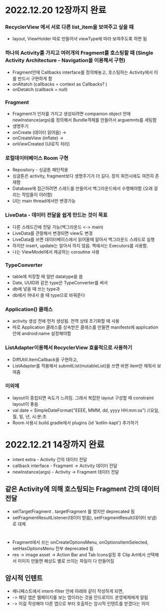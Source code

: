 # 2022.12.20 12장까지 완료
### RecyclerView 에서 서로 다른 list_item을 보여주고 싶을 때
- layout, ViewHolder 따로 만들어서 viewType에 따라 보여주도록 하면 됨 

### 하나의 Activity를 가지고 여러개의 Fragment를 호스팅할 때 (Single Activity Architecture - Navigation을 이용해서 구현)
- Fragment안에 Callbacks interface를 정의해놓고, 호스팅하는 Activity에서 이를 반드시 구현하게 함
- onAttatch (callbacks = context as Callbacks? )
- onDetatch (callback = null)

### Fragment
- Fragment가 인자를 가지고 생성되려면 companion object 안에 newInstance(args)를 정의해서 Bundle객체를 만들어서 arguemnts를 세팅함
- 생명주기
- onCreate (데이터 읽어옴) -> 
- onCreateView (inflate) -> 
- onViewCreated (UI로직 처리)

### 로컬데이터베이스 Room 구현
- Repository - 싱글톤 패턴적용
- 싱글톤은 activity, fragment보다 생명주기가 더 길다. 장치 회전시에도 여전히 존재함 
- Database에 접근하려면 스레드를 만들어서 백그라운드에서 수행해야함 (오래 걸리는 작업들이 이러함)
- UI는 main thread에서만 변경가능

### LiveData - 데이터 전달을 쉽게 만드는 것이 목표
- 다른 스레드간에 전달 가능(백그라운드 <-> main)
- LiveData를 관찰해서 변경되면 view도 변경
- LiveData를 쓰면 데이터베이스에서 읽어올때 알아서 백그라운드 스레드로 실행
- 하지만 insert, update는 알아서 하지 않음. 책에서는 Executors를 사용함. 
- 나는 ViewModel에서 제공하는 coroutine 사용

### TypeConverter
- table에 저장할 때 일반 datatype을 씀
- Date, UUID와 같은 type은 TypeConverter를 써서 
- db에 넣을 때 쓰는 type과 
- db에서 꺼내서 쓸 때 type으로 바꿔준다

### Application() 클래스
- activity 생성 전에 먼저 생성됨. 전역 상태 초기화할 때 사용
- 따로 Application 클래스를 상속받은 클래스를 만들면 manifests에 application 안에 android:name 설정해야함

### ListAdapter이용해서 RecyclerView 효율적으로 사용하기
- DiffUtill.ItemCallback<T>을 구현하고,
- ListAdapter를 적용해서 submitList(mutableList)을 쓰면 바뀐 item만 채워서 보여줌

### 이외에
- layout이 중첩되면 속도가 느려짐. 그래서 복잡한 layout 구성할 때 constraint layout이 좋음
- val date = SimpleDateFormat("EEEE, MMM, dd, yyyy HH:mm:ss") //요일, 월, 일, 년, 시:분:초
- Room 사용시 build.gradle에서 plugins {id 'kotlin-kapt'} 추가하기

# 2022.12.21 14장까지 완료
- intent extra - Activity 간의 데이터 전달
- callback interface - Fragment -> Activity 데이터 전달
- newInstance(args) - Activity -> Fragment 데이터 전달
## 같은 Activity에 의해 호스팅되는 Fragment 간의 데이터 전달
- setTargetFragment . targetFragment 를 썼지만 deprecated 됨
- setFragmentResultListener(데이터 받음), setFragmentResult(데이터 보냄) 로 대체
#
- Fragment에서 쓰는 onCreateOptionsMenu, onOptionsItemSelected, setHasOptionsMenu 전부 deprecated 됨
- res -> image asset -> Action Bar and Tab Icons설정 후 Clip Art에서 선택해서 이미지 만들면 해상도 별로 쓰이는 파일이 다 만들어짐

## 암시적 인텐트
- 매니페스트에서 intent-filter 안에 아래와 같이 작성하게 되면,
- <action android:name="android.intent.action.VIEW"/> -> 해당 앱은 웹페이지를 보는 앱이라는 것을 안드로이드 운영체제에게 알림
- <category android:name="android.intent.category.DEFAULT"/> -> 이걸 작성해야 다른 앱으로 부터 호출하는 암시적 인텐트를 받겠다는 의미
